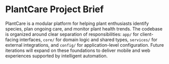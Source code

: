 # PlantCare Project Brief

PlantCare is a modular platform for helping plant enthusiasts identify species, plan ongoing care, and monitor plant health trends. The codebase is organized around clear separation of responsibilities: `app/` for client-facing interfaces, `core/` for domain logic and shared types, `services/` for external integrations, and `config/` for application-level configuration. Future iterations will expand on these foundations to deliver mobile and web experiences supported by intelligent automation.
